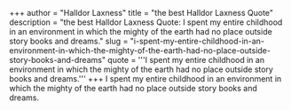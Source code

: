 +++
author = "Halldor Laxness"
title = "the best Halldor Laxness Quote"
description = "the best Halldor Laxness Quote: I spent my entire childhood in an environment in which the mighty of the earth had no place outside story books and dreams."
slug = "i-spent-my-entire-childhood-in-an-environment-in-which-the-mighty-of-the-earth-had-no-place-outside-story-books-and-dreams"
quote = '''I spent my entire childhood in an environment in which the mighty of the earth had no place outside story books and dreams.'''
+++
I spent my entire childhood in an environment in which the mighty of the earth had no place outside story books and dreams.

